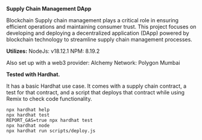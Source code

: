 **Supply Chain Management DApp**

Blockchain Supply chain management plays a critical role in ensuring efficient operations and maintaining consumer trust. This project focuses on developing and deploying a decentralized application (DApp) powered by blockchain technology to streamline supply chain management processes.

**Utilizes:**
  NodeJs: v18.12.1
  NPM: 8.19.2

  Also set up with a web3 provider: Alchemy 
  Network: Polygon Mumbai


  **Tested with Hardhat.**

It has a basic Hardhat use case. It comes with a supply chain contract, a test for that contract, and a script that deploys that contract while using Remix to check code functionality.

```shell
npx hardhat help
npx hardhat test
REPORT_GAS=true npx hardhat test
npx hardhat node
npx hardhat run scripts/deploy.js
```

